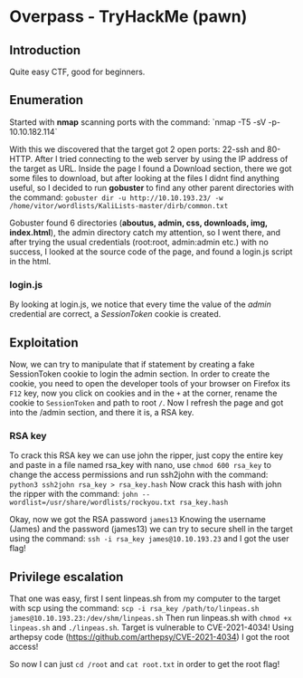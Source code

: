 # Overpass - TryHackMe (pawn)

## Introduction
Quite easy CTF, good for beginners.

## Enumeration
Started with **nmap** scanning ports with the command: \`nmap -T5 -sV -p- 10.10.182.114`

With this we discovered that the target got 2 open ports: 22-ssh and 80-HTTP.
After I tried connecting to the web server by using the IP address of the target as URL.
Inside the page I found a Download section, there we got some files to download, but after looking at the files I didnt find anything useful, so I decided to run **gobuster** to find any other parent directories with the command:
`gobuster dir -u http://10.10.193.23/ -w /home/vitor/wordlists/KaliLists-master/dirb/common.txt`

Gobuster found 6 directories (**aboutus, admin, css, downloads, img, index.html**), the admin directory catch my attention, so I went there, and after trying the usual credentials (root:root, admin:admin etc.) with no success, I looked at the 	source code of the page, and found a login.js script in the html.

### login.js
By looking at login.js, we notice that every time the value of the *admin* credential are correct, a *SessionToken* cookie is created.

## Exploitation
Now, we can try to manipulate that if statement by creating a fake SessionToken cookie to login the admin section. In order to create the cookie, you need to open the developer tools of your browser on Firefox its `F12` key, now you click on cookies and in the `+` at the corner, rename the cookie to `SessionToken` and path to root `/`. Now I refresh the page and got into the /admin section, and there it is, a RSA key.

### RSA key

To crack this RSA key we can use john the ripper, just copy the entire key and paste in a file named rsa_key with nano, use `chmod 600 rsa_key` to change the access permissions and run ssh2john with the command:
`python3 ssh2john rsa_key > rsa_key.hash`
Now crack this hash with john the ripper with the command:
`john --wordlist=/usr/share/wordlists/rockyou.txt rsa_key.hash`

Okay, now we got the RSA password `james13`
Knowing the username (James) and the password (james13) we can try to secure shell in the target using the command:
`ssh -i rsa_key james@10.10.193.23`
and I got the user flag!

## Privilege escalation

That one was easy, first I sent linpeas.sh from my computer to the target with scp using the command:
`scp -i rsa_key /path/to/linpeas.sh james@10.10.193.23:/dev/shm/linpeas.sh`
Then run linpeas.sh with `chmod +x linpeas.sh` and `./linpeas.sh`.
Target is vulnerable to CVE-2021-4034!
Using arthepsy code (https://github.com/arthepsy/CVE-2021-4034) I got the root access!

So now I can just `cd /root` and `cat root.txt` in order to get the root flag!

